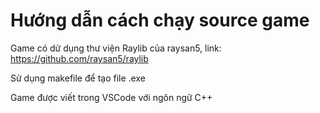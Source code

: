 # Hướng dẫn cách chạy source game
Game có dử dụng thư viện Raylib của raysan5, link: https://github.com/raysan5/raylib

Sử dụng makefile để tạo file .exe

Game được viết trong VSCode với ngôn ngữ C++
